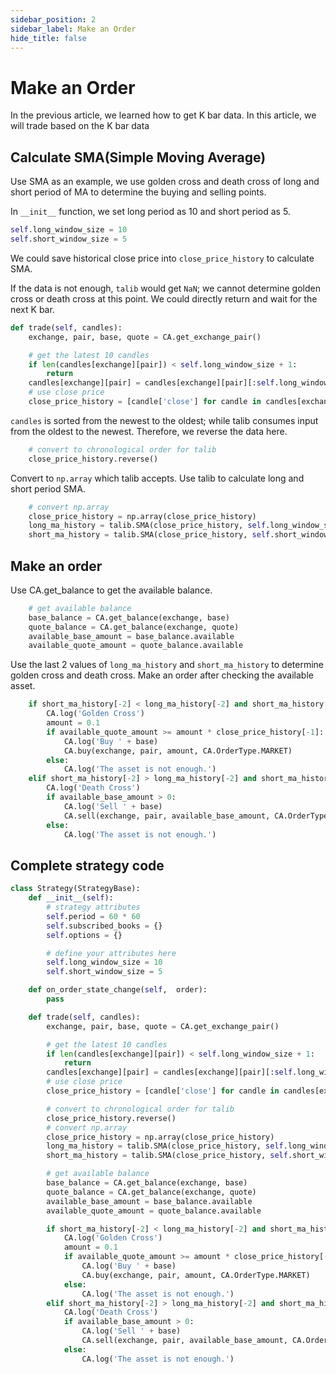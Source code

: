 ```yaml
---
sidebar_position: 2
sidebar_label: Make an Order
hide_title: false
---
```


# Make an Order

In the previous article, we learned how to get K bar data. In this article, we will trade based on the K bar data

## Calculate SMA(Simple Moving Average)

Use SMA as an example, we use golden cross and death cross of long and short period of MA to determine the buying and selling points.

In `__init__` function, we set long period as 10 and short period as 5.

```py
self.long_window_size = 10
self.short_window_size = 5
```

We could save historical close price into `close_price_history` to calculate SMA.

If the data is not enough, `talib` would get `NaN`; we cannot determine golden cross or death cross at this point. We could directly return and wait for the next K bar.

```py
def trade(self, candles):
    exchange, pair, base, quote = CA.get_exchange_pair()

    # get the latest 10 candles
    if len(candles[exchange][pair]) < self.long_window_size + 1:
        return
    candles[exchange][pair] = candles[exchange][pair][:self.long_window_size + 1]
    # use close price
    close_price_history = [candle['close'] for candle in candles[exchange][pair]]
```

`candles` is sorted from the newest to the oldest; while talib consumes input from the oldest to the newest. Therefore, we reverse the data here.

```py
    # convert to chronological order for talib
    close_price_history.reverse()
```

Convert to `np.array` which talib accepts. Use talib to calculate long and short period SMA.

```py
    # convert np.array
    close_price_history = np.array(close_price_history)
    long_ma_history = talib.SMA(close_price_history, self.long_window_size)
    short_ma_history = talib.SMA(close_price_history, self.short_window_size)
```

## Make an order

Use CA.get_balance to get the available balance.

```py
    # get available balance
    base_balance = CA.get_balance(exchange, base)
    quote_balance = CA.get_balance(exchange, quote)
    available_base_amount = base_balance.available
    available_quote_amount = quote_balance.available
```

Use the last 2 values of `long_ma_history` and `short_ma_history` to determine golden cross and death cross.
Make an order after checking the available asset.

```py
    if short_ma_history[-2] < long_ma_history[-2] and short_ma_history[-1] > long_ma_history[-1]:
        CA.log('Golden Cross')
        amount = 0.1
        if available_quote_amount >= amount * close_price_history[-1]:
            CA.log('Buy ' + base)
            CA.buy(exchange, pair, amount, CA.OrderType.MARKET)
        else:
            CA.log('The asset is not enough.')
    elif short_ma_history[-2] > long_ma_history[-2] and short_ma_history[-1] < long_ma_history[-1]:
        CA.log('Death Cross')
        if available_base_amount > 0:
            CA.log('Sell ' + base)
            CA.sell(exchange, pair, available_base_amount, CA.OrderType.MARKET)
        else:
            CA.log('The asset is not enough.')
```

## Complete strategy code

```py
class Strategy(StrategyBase):
    def __init__(self):
        # strategy attributes
        self.period = 60 * 60
        self.subscribed_books = {}
        self.options = {}

        # define your attributes here
        self.long_window_size = 10
        self.short_window_size = 5

    def on_order_state_change(self,  order):
        pass

    def trade(self, candles):
        exchange, pair, base, quote = CA.get_exchange_pair()

        # get the latest 10 candles
        if len(candles[exchange][pair]) < self.long_window_size + 1:
            return
        candles[exchange][pair] = candles[exchange][pair][:self.long_window_size + 1]
        # use close price
        close_price_history = [candle['close'] for candle in candles[exchange][pair]]

        # convert to chronological order for talib
        close_price_history.reverse()
        # convert np.array
        close_price_history = np.array(close_price_history)
        long_ma_history = talib.SMA(close_price_history, self.long_window_size)
        short_ma_history = talib.SMA(close_price_history, self.short_window_size)

        # get available balance
        base_balance = CA.get_balance(exchange, base)
        quote_balance = CA.get_balance(exchange, quote)
        available_base_amount = base_balance.available
        available_quote_amount = quote_balance.available

        if short_ma_history[-2] < long_ma_history[-2] and short_ma_history[-1] > long_ma_history[-1]:
            CA.log('Golden Cross')
            amount = 0.1
            if available_quote_amount >= amount * close_price_history[-1]:
                CA.log('Buy ' + base)
                CA.buy(exchange, pair, amount, CA.OrderType.MARKET)
            else:
                CA.log('The asset is not enough.')
        elif short_ma_history[-2] > long_ma_history[-2] and short_ma_history[-1] < long_ma_history[-1]:
            CA.log('Death Cross')
            if available_base_amount > 0:
                CA.log('Sell ' + base)
                CA.sell(exchange, pair, available_base_amount, CA.OrderType.MARKET)
            else:
                CA.log('The asset is not enough.')
```
